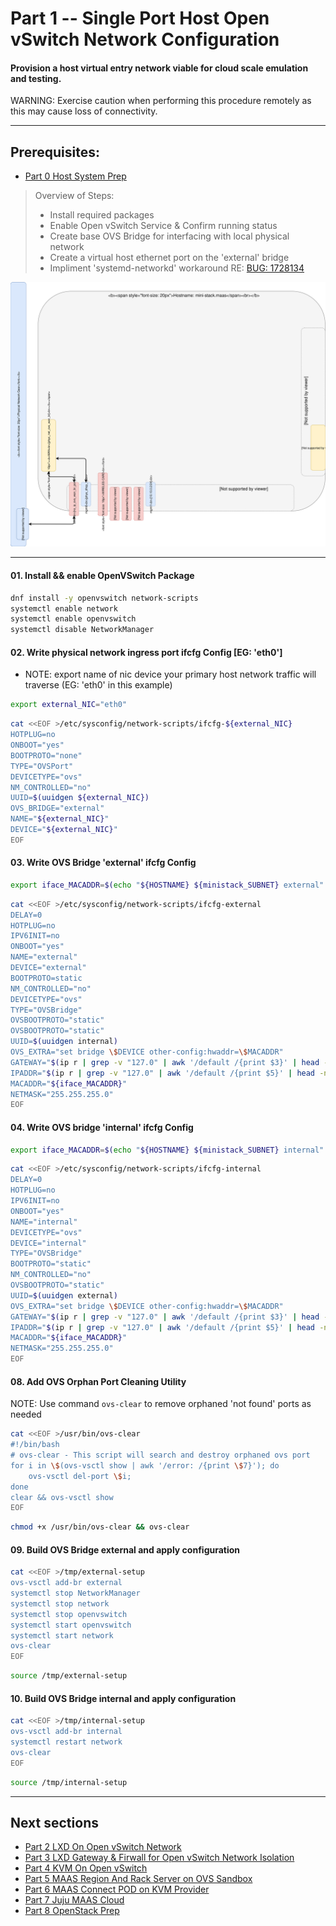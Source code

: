 # Part 1 -- Single Port Host Open vSwitch Network Configuration
#### Provision a host virtual entry network viable for cloud scale emulation and testing.
WARNING: Exercise caution when performing this procedure remotely as this may cause loss of connectivity.    

-------
## Prerequisites:
- [Part 0 Host System Prep]

>
> Overview of Steps:
> - Install required packages
> - Enable Open vSwitch Service & Confirm running status
> - Create base OVS Bridge for interfacing with local physical network
> - Create a virtual host ethernet port on the 'external' bridge
> - Impliment 'systemd-networkd' workaround RE: [BUG: 1728134]

![CCIO_Hypervisor-mini_Stack_Diagram](web/drawio/single-port-ovs-host.svg)

-------
#### 01. Install && enable OpenVSwitch Package
```sh
dnf install -y openvswitch network-scripts
systemctl enable network
systemctl enable openvswitch
systemctl disable NetworkManager
```
#### 02. Write physical network ingress port ifcfg Config [EG: 'eth0']
  - NOTE: export name of nic device your primary host network traffic will traverse (EG: 'eth0' in this example)
```sh
export external_NIC="eth0"
```
```sh
cat <<EOF >/etc/sysconfig/network-scripts/ifcfg-${external_NIC}
HOTPLUG=no
ONBOOT="yes"
BOOTPROTO="none"
TYPE="OVSPort"
DEVICETYPE="ovs"
NM_CONTROLLED="no"
UUID=$(uuidgen ${external_NIC})
OVS_BRIDGE="external"
NAME="${external_NIC}"
DEVICE="${external_NIC}"
EOF
```
#### 03. Write OVS  Bridge 'external' ifcfg Config
```sh
export iface_MACADDR=$(echo "${HOSTNAME} ${ministack_SUBNET} external" | md5sum | sed 's/^\(..\)\(..\)\(..\)\(..\)\(..\).*$/02\:\1\:\2\:\3\:\4\:\5/')
```
```sh
cat <<EOF >/etc/sysconfig/network-scripts/ifcfg-external
DELAY=0
HOTPLUG=no
IPV6INIT=no
ONBOOT="yes"
NAME="external"
DEVICE="external"
BOOTPROTO=static
NM_CONTROLLED="no"
DEVICETYPE="ovs"
TYPE="OVSBridge"
OVSBOOTPROTO="static"
OVSBOOTPROTO="static"
UUID=$(uuidgen internal)
OVS_EXTRA="set bridge \$DEVICE other-config:hwaddr=\$MACADDR"
GATEWAY="$(ip r | grep -v "127.0" | awk '/default /{print $3}' | head -n 1)"
IPADDR="$(ip r | grep -v "127.0" | awk '/default /{print $5}' | head -n 1)"
MACADDR="${iface_MACADDR}"
NETMASK="255.255.255.0"
EOF
```
#### 04. Write OVS bridge 'internal' ifcfg Config
```sh
export iface_MACADDR=$(echo "${HOSTNAME} ${ministack_SUBNET} internal" | md5sum | sed 's/^\(..\)\(..\)\(..\)\(..\)\(..\).*$/02\:\1\:\2\:\3\:\4\:\5/')
```
````sh
cat <<EOF >/etc/sysconfig/network-scripts/ifcfg-internal
DELAY=0
HOTPLUG=no
IPV6INIT=no
ONBOOT="yes"
NAME="internal"
DEVICETYPE="ovs"
DEVICE="internal"
TYPE="OVSBridge"
BOOTPROTO="static"
NM_CONTROLLED="no"
OVSBOOTPROTO="static"
UUID=$(uuidgen external)
OVS_EXTRA="set bridge \$DEVICE other-config:hwaddr=\$MACADDR"
GATEWAY="$(ip r | grep -v "127.0" | awk '/default /{print $3}' | head -n 1)"
IPADDR="$(ip r | grep -v "127.0" | awk '/default /{print $5}' | head -n 1)"
MACADDR="${iface_MACADDR}"
NETMASK="255.255.255.0"
EOF
````
#### 08. Add OVS Orphan Port Cleaning Utility
NOTE: Use command `ovs-clear` to remove orphaned 'not found' ports as needed
````sh
cat <<EOF >/usr/bin/ovs-clear
#!/bin/bash
# ovs-clear - This script will search and destroy orphaned ovs port
for i in \$(ovs-vsctl show | awk '/error: /{print \$7}'); do
    ovs-vsctl del-port \$i;
done
clear && ovs-vsctl show
EOF
````
````sh
chmod +x /usr/bin/ovs-clear && ovs-clear
````
#### 09. Build OVS Bridge external and apply configuration
````sh
cat <<EOF >/tmp/external-setup
ovs-vsctl add-br external
systemctl stop NetworkManager
systemctl stop network
systemctl stop openvswitch
systemctl start openvswitch
systemctl start network
ovs-clear
EOF
````
````sh
source /tmp/external-setup
````
#### 10. Build OVS Bridge internal and apply configuration
````sh
cat <<EOF >/tmp/internal-setup
ovs-vsctl add-br internal
systemctl restart network
ovs-clear
EOF
````
````sh
source /tmp/internal-setup
````
-------
## Next sections
- [Part 2 LXD On Open vSwitch Network]
- [Part 3 LXD Gateway & Firwall for Open vSwitch Network Isolation]
- [Part 4 KVM On Open vSwitch]
- [Part 5 MAAS Region And Rack Server on OVS Sandbox]
- [Part 6 MAAS Connect POD on KVM Provider]
- [Part 7 Juju MAAS Cloud]
- [Part 8 OpenStack Prep]

<!-- Markdown link & img dfn's -->
[BUG: 1728134]: https://bugs.launchpad.net/netplan/+bug/1728134
[Part 0 Host System Prep]: ../0_Host_System_Prep
[Part 1 Single Port Host OVS Network]: ../1_Single_Port_Host-Open_vSwitch_Network_Configuration
[Part 2 LXD On Open vSwitch Network]: ../2_LXD-On-OVS
[Part 3 LXD Gateway & Firwall for Open vSwitch Network Isolation]: ../3_LXD_Network_Gateway
[Part 4 KVM On Open vSwitch]: ../4_KVM_On_Open_vSwitch
[Part 5 MAAS Region And Rack Server on OVS Sandbox]: ../5_MAAS-Rack_And_Region_Ctl-On-Open_vSwitch
[Part 6 MAAS Connect POD on KVM Provider]: ../6_MAAS-Connect_POD_KVM-Provider
[Part 7 Juju MAAS Cloud]: ../7_Juju_MAAS_Cloud
[Part 8 OpenStack Prep]: ../8_OpenStack_Deploy
